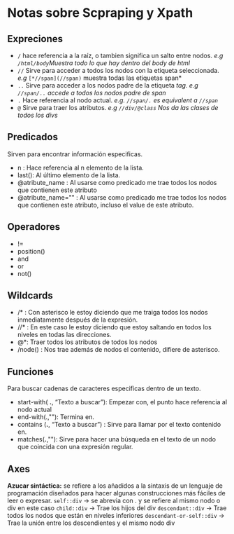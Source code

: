 # Notas sobre Scpraping y Xpath

## Expreciones

- `/` hace referencia a la raíz, o tambien significa un salto entre nodos. *e.g `/html/body`Muestra todo lo que hay dentro del body de html*
- `//` Sirve para acceder a todos los nodos con la etiqueta seleccionada. *e.g* `[*//span](//span)` muestra todas las etiquetas span*
- `..` Sirve para acceder a los nodos padre de la etiqueta *tag. e.g `//span/..` accede a todos los nodos padre de span*
- `.` Hace referencia al nodo actual. *e.g. `//span/.` es equivalent a `//span`*
- `@` Sirve para traer los atributos. *e.g `//div/@class` Nos da las clases de todos los divs*

## Predicados

Sirven para encontrar información especificas.

- n : Hace referencia al n elemento de la lista.
- last(): Al último elemento de la lista.
- @atribute_name : Al usarse como predicado me trae todos los nodos
  que contienen este atributo
- @atribute_name="" : Al usarse como predicado me trae todos los nodos
  que contienen este atributo, incluso el value de este atributo.

## Operadores

- !=
- position()
- and
- or
- not()

## Wildcards

- /* : Con asterisco le estoy diciendo que me traiga todos los nodos inmediatamente después de la expresión.
- //* : En este caso le estoy diciendo que estoy saltando en todos los niveles en todas las direcciones.
- @*: Traer todos los atributos de todos los nodos
- /node() : Nos trae además de nodos el contenido, difiere de asterisco.

## Funciones

Para buscar cadenas de caracteres especificas dentro de un texto.

- start-with( **.**, “Texto a buscar”): Empezar con, el punto hace referencia al nodo actual
- end-with(.,""): Termina en.
- contains (**.**, “Texto a buscar”) : Sirve para llamar por el texto contenido en.
- matches(**.**,""): Sirve para hacer una búsqueda en el texto de un nodo que coincida con una expresión regular.

## Axes

**Azucar sintáctica:** se refiere a los añadidos a la sintaxis de un lenguaje de programación diseñados para hacer algunas construcciones más fáciles de leer o expresar.
`self::div` -> se abrevia con . y se refiere al mismo nodo o div en este caso
`child::div` -> Trae los hijos del div
`descendant::div` -> Trae todos los nodos que están en niveles inferiores
`descendant-or-self::div` -> Trae la unión entre los descendientes y el mismo nodo div